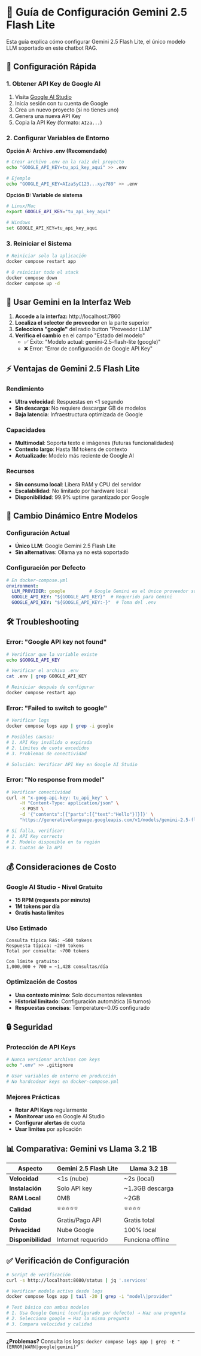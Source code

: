 # 🤖 Guía de Configuración Gemini 2.5 Flash Lite

Esta guía explica cómo configurar Gemini 2.5 Flash Lite, el único modelo LLM soportado en este chatbot RAG.

## 🚀 Configuración Rápida

### 1. Obtener API Key de Google AI

1. Visita [Google AI Studio](https://makersuite.google.com/app/apikey)
2. Inicia sesión con tu cuenta de Google
3. Crea un nuevo proyecto (si no tienes uno)
4. Genera una nueva API Key
5. Copia la API Key (formato: `AIza...`)

### 2. Configurar Variables de Entorno

**Opción A: Archivo .env (Recomendado)**
```bash
# Crear archivo .env en la raíz del proyecto
echo "GOOGLE_API_KEY=tu_api_key_aqui" >> .env

# Ejemplo
echo "GOOGLE_API_KEY=AIzaSyC123...xyz789" >> .env
```

**Opción B: Variable de sistema**
```bash
# Linux/Mac
export GOOGLE_API_KEY="tu_api_key_aqui"

# Windows
set GOOGLE_API_KEY=tu_api_key_aqui
```

### 3. Reiniciar el Sistema

```bash
# Reiniciar solo la aplicación
docker compose restart app

# O reiniciar todo el stack
docker compose down
docker compose up -d
```

## 🎯 Usar Gemini en la Interfaz Web

1. **Accede a la interfaz:** http://localhost:7860
2. **Localiza el selector de proveedor** en la parte superior
3. **Selecciona "google"** del radio button "Proveedor LLM"
4. **Verifica el cambio** en el campo "Estado del modelo"
   - ✅ Éxito: "Modelo actual: gemini-2.5-flash-lite (google)"
   - ❌ Error: "Error de configuración de Google API Key"

## ⚡ Ventajas de Gemini 2.5 Flash Lite

### Rendimiento
- **Ultra velocidad**: Respuestas en <1 segundo
- **Sin descarga**: No requiere descargar GB de modelos
- **Baja latencia**: Infraestructura optimizada de Google

### Capacidades
- **Multimodal**: Soporta texto e imágenes (futuras funcionalidades)
- **Contexto largo**: Hasta 1M tokens de contexto
- **Actualizado**: Modelo más reciente de Google AI

### Recursos
- **Sin consumo local**: Libera RAM y CPU del servidor
- **Escalabilidad**: No limitado por hardware local
- **Disponibilidad**: 99.9% uptime garantizado por Google

## 🔄 Cambio Dinámico Entre Modelos

### Configuración Actual
- **Único LLM**: Google Gemini 2.5 Flash Lite
- **Sin alternativas**: Ollama ya no está soportado

### Configuración por Defecto
```yaml
# En docker-compose.yml
environment:
  LLM_PROVIDER: google         # Google Gemini es el único proveedor soportado
  GOOGLE_API_KEY: "${GOOGLE_API_KEY}"  # Requerido para Gemini
  GOOGLE_API_KEY: "${GOOGLE_API_KEY:-}"  # Toma del .env
```

## 🛠️ Troubleshooting

### Error: "Google API key not found"
```bash
# Verificar que la variable existe
echo $GOOGLE_API_KEY

# Verificar el archivo .env
cat .env | grep GOOGLE_API_KEY

# Reiniciar después de configurar
docker compose restart app
```

### Error: "Failed to switch to google"
```bash
# Verificar logs
docker compose logs app | grep -i google

# Posibles causas:
# 1. API Key inválida o expirada
# 2. Límites de cuota excedidos
# 3. Problemas de conectividad

# Solución: Verificar API Key en Google AI Studio
```

### Error: "No response from model"
```bash
# Verificar conectividad
curl -H "x-goog-api-key: tu_api_key" \
     -H "Content-Type: application/json" \
     -X POST \
     -d '{"contents":[{"parts":[{"text":"Hello"}]}]}' \
     "https://generativelanguage.googleapis.com/v1/models/gemini-2.5-flash-lite:generateContent"

# Si falla, verificar:
# 1. API Key correcta
# 2. Modelo disponible en tu región
# 3. Cuotas de la API
```

## 💰 Consideraciones de Costo

### Google AI Studio - Nivel Gratuito
- **15 RPM (requests por minuto)**
- **1M tokens por día** 
- **Gratis hasta límites**

### Uso Estimado
```
Consulta típica RAG: ~500 tokens
Respuesta típica: ~200 tokens
Total por consulta: ~700 tokens

Con límite gratuito:
1,000,000 ÷ 700 = ~1,428 consultas/día
```

### Optimización de Costos
- **Usa contexto mínimo**: Solo documentos relevantes
- **Historial limitado**: Configuración automática (6 turnos)
- **Respuestas concisas**: Temperature=0.05 configurado

## 🔒 Seguridad

### Protección de API Keys
```bash
# Nunca versionar archivos con keys
echo ".env" >> .gitignore

# Usar variables de entorno en producción
# No hardcodear keys en docker-compose.yml
```

### Mejores Prácticas
- **Rotar API Keys** regularmente
- **Monitorear uso** en Google AI Studio
- **Configurar alertas** de cuota
- **Usar límites** por aplicación

## 📊 Comparativa: Gemini vs Llama 3.2 1B

| Aspecto | Gemini 2.5 Flash Lite | Llama 3.2 1B |
|---------|------------------------|---------------|
| **Velocidad** | <1s (nube) | ~2s (local) |
| **Instalación** | Solo API key | ~1.3GB descarga |
| **RAM Local** | 0MB | ~2GB |
| **Calidad** | ⭐⭐⭐⭐⭐ | ⭐⭐⭐⭐ |
| **Costo** | Gratis/Pago API | Gratis total |
| **Privacidad** | Nube Google | 100% local |
| **Disponibilidad** | Internet requerido | Funciona offline |

## ✅ Verificación de Configuración

```bash
# Script de verificación
curl -s http://localhost:8080/status | jq '.services'

# Verificar modelo activo desde logs
docker compose logs app | tail -20 | grep -i "model\|provider"

# Test básico con ambos modelos
# 1. Usa Google Gemini (configurado por defecto) → Haz una pregunta
# 2. Selecciona google → Haz la misma pregunta
# 3. Compara velocidad y calidad
```

---

**¿Problemas?** Consulta los logs: `docker compose logs app | grep -E "(ERROR|WARN|google|gemini)"`